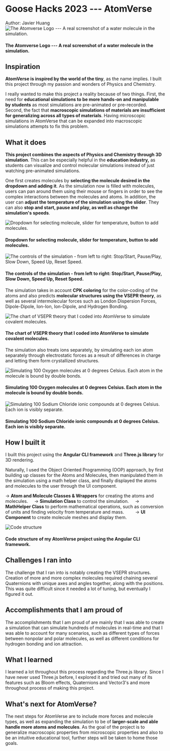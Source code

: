 # Goose Hacks 2023 --- AtomVerse
Author: Javier Huang
![The Atomverse Logo --- A real screenshot of a water molecule in the simulation.](https://i.imgur.com/thvYkrP.png)
#### The Atomverse Logo --- A real screenshot of a water molecule in the simulation.

## Inspiration

**AtomVerse is inspired by the world of the tiny**, as the name implies. I built this project through my passion and wonders of Physics and Chemistry.

I really wanted to make this project a reality because of two things. First, the need for **educational simulations to be more hands-on and manipulable by students** as most simulations are pre-animated or pre-recorded. Second, the fact that **macroscopic simulations of materials are insufficient for generalizing across all types of materials**. Having microscopic simulations in AtomVerse that can be expanded into macroscopic simulations attempts to fix this problem.

## What it does

**This project combines the aspects of Physics and Chemistry through 3D simulation**. This can be especially helpful in the **education industry,** as students can visualize and control molecular simulations instead of just watching pre-animated simulations.

One first creates molecules by **selecting the molecule desired in the dropdown and adding it**. As the simulation now is filled with molecules, users can pan around them using their mouse or fingers in order to see the complex interactions between the molecules and atoms. In addition, the user can **adjust the temperature of the simulation using the slider**. They can also **stop and start, pause and play, as well as change the simulation's speeds**.

![Dropdown for selecting molecule, slider for temperature, button to add molecules.](https://i.imgur.com/lfQHDfS.png)
#### Dropdown for selecting molecule, slider for temperature, button to add molecules.

![The controls of the simulation - from left to right: Stop/Start, Pause/Play, Slow Down, Speed Up, Reset Speed.](https://i.imgur.com/YBoEwaW.png)
#### The controls of the simulation - from left to right: Stop/Start, Pause/Play, Slow Down, Speed Up, Reset Speed.

The simulation takes in account **CPK coloring** for the color-coding of the atoms and also predicts **molecular structures using the VSEPR theory**, as well as several intermolecular forces such as London Dispersion Forces, Dipole-Dipole, Ion-Ion, Ion-Dipole, and Hydrogen Bonding.

![The chart of VSEPR theory that I coded into AtomVerse to simulate covalent molecules.](https://ds055uzetaobb.cloudfront.net/image_optimizer/83836f2f6a067d952e16ad5cf796f9d4dc091b2c.png)
#### The chart of VSEPR theory that I coded into AtomVerse to simulate covalent molecules.

The simulation also treats ions separately, by simulating each ion atom separately through electrostatic forces as a result of differences in charge and letting them form crystallized structures.

![Simulating 100 Oxygen molecules at 0 degrees Celsius. Each atom in the molecule is bound by double bonds.](https://i.imgur.com/tZSoOOI.png)
#### Simulating 100 Oxygen molecules at 0 degrees Celsius. Each atom in the molecule is bound by double bonds.

![Simulating 100 Sodium Chloride ionic compounds at 0 degrees Celsius. Each ion is visibly separate.](https://i.imgur.com/JcOXQXP.png)
#### Simulating 100 Sodium Chloride ionic compounds at 0 degrees Celsius. Each ion is visibly separate.

## How I built it

I built this project using the **Angular CLI framework** and **Three.js library** for 3D rendering.

Naturally, I used the Object Oriented Programming (OOP) approach, by first building up classes for the Atoms and Molecules, then manipulated them in the simulation using a math helper class, and finally displayed the atoms and molecules to the user through the UI component.

&rarr; **Atom and Molecule Classes & Wrappers** for creating the atoms and molecules.
&nbsp;&nbsp;&nbsp;&nbsp;&rarr; **Simulation Class** to control the simulation.
&nbsp;&nbsp;&nbsp;&nbsp;&rarr; **MathHelper Class** to perform mathematical operations, such as conversion of units and finding velocity from temperature and mass.
&nbsp;&nbsp;&nbsp;&nbsp;&nbsp;&nbsp;&nbsp;&nbsp;&rarr; **UI Component** to create molecule meshes and display them.

![Code structure](https://i.imgur.com/muCZiK2.png)
#### Code structure of my AtomVerse project using the Angular CLI framework.

## Challenges I ran into

The challenge that I ran into is notably creating the VSEPR structures. Creation of more and more complex molecules required chaining several Quaternions with unique axes and angles together, along with the positions. This was quite difficult since it needed a lot of tuning, but eventually I figured it out.

## Accomplishments that I am proud of

The accomplishments that I am proud of are mainly that I was able to create a simulation that can simulate hundreds of molecules in real-time and that I was able to account for many scenarios, such as different types of forces between nonpolar and polar molecules, as well as different conditions for hydrogen bonding and ion attraction.

## What I learned

I learned a lot throughout this process regarding the Three.js library. Since I have never used Three.js before, I explored it and tried out many of its features such as Bloom effects, Quaternions and Vector3's and more throughout process of making this project.

## What's next for AtomVerse?

The next steps for AtomVerse are to include more forces and molecule types, as well as expanding the simulation to be of **larger-scale and able handle more atoms and molecules**. As the goal of the project is to generalize macroscopic properties from microscopic properties and also to be an intuitive educational tool, further steps will be taken to home those goals.

